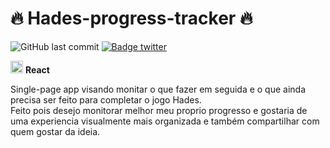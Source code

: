 # 🔥 Hades-progress-tracker 🔥

![GitHub last commit](https://img.shields.io/github/last-commit/aaneleh/hades-progress-tracker) [![Badge twitter](https://img.shields.io/twitter/follow/helena_kurzzz)](https://twitter.com/helena_kurzzz)

<img width="20px" src="https://cdn.jsdelivr.net/gh/devicons/devicon/icons/react/react-original.svg" /> **React**  

Single-page app visando monitar o que fazer em seguida e o que ainda precisa ser feito para completar o jogo Hades.  
Feito pois desejo monitorar melhor meu proprio progresso e gostaria de uma experiencia visualmente mais organizada e também compartilhar com quem gostar da ideia.  
